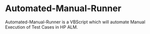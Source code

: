 # Automated-Manual-Runner
Automated-Manual-Runner is a VBScript which will automate Manual Execution of Test Cases in HP ALM.
